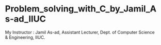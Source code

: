 # Problem_solving_with_C_by_Jamil_As-ad_IIUC
My Instructor : Jamil As-ad, Assistant Lecturer, Dept. of Computer Science & Engineering, IIUC.
